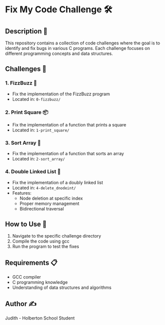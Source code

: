 # Fix My Code Challenge 🛠️

## Description 📝
This repository contains a collection of code challenges where the goal is to identify and fix bugs in various C programs. Each challenge focuses on different programming concepts and data structures.

## Challenges 🎯

### 1. FizzBuzz 🔢
- Fix the implementation of the FizzBuzz program
- Located in: `0-fizzbuzz/`

### 2. Print Square 📦
- Fix the implementation of a function that prints a square
- Located in: `1-print_square/`

### 3. Sort Array 🔄
- Fix the implementation of a function that sorts an array
- Located in: `2-sort_array/`

### 4. Double Linked List 🔗
- Fix the implementation of a doubly linked list
- Located in: `4-delete_dnodeint/`
- Features:
  - Node deletion at specific index
  - Proper memory management
  - Bidirectional traversal

## How to Use 🚀
1. Navigate to the specific challenge directory
2. Compile the code using gcc
3. Run the program to test the fixes

## Requirements 📋
- GCC compiler
- C programming knowledge
- Understanding of data structures and algorithms

## Author ✍️
Judith - Holberton School Student
